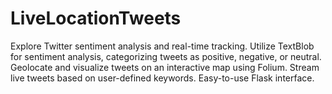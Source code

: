# LiveLocationTweets
Explore Twitter sentiment analysis and real-time tracking. Utilize TextBlob for sentiment analysis, categorizing tweets as positive, negative, or neutral. Geolocate and visualize tweets on an interactive map using Folium. Stream live tweets based on user-defined keywords. Easy-to-use Flask interface.

